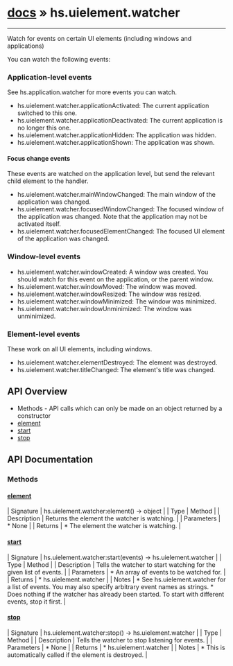 # [docs](index.md) » hs.uielement.watcher
---

Watch for events on certain UI elements (including windows and applications)

You can watch the following events:
### Application-level events
See hs.application.watcher for more events you can watch.
* hs.uielement.watcher.applicationActivated: The current application switched to this one.
* hs.uielement.watcher.applicationDeactivated: The current application is no longer this one.
* hs.uielement.watcher.applicationHidden: The application was hidden.
* hs.uielement.watcher.applicationShown: The application was shown.

#### Focus change events
These events are watched on the application level, but send the relevant child element to the handler.
* hs.uielement.watcher.mainWindowChanged: The main window of the application was changed.
* hs.uielement.watcher.focusedWindowChanged: The focused window of the application was changed. Note that the application may not be activated itself.
* hs.uielement.watcher.focusedElementChanged: The focused UI element of the application was changed.

### Window-level events
* hs.uielement.watcher.windowCreated: A window was created. You should watch for this event on the application, or the parent window.
* hs.uielement.watcher.windowMoved: The window was moved.
* hs.uielement.watcher.windowResized: The window was resized.
* hs.uielement.watcher.windowMinimized: The window was minimized.
* hs.uielement.watcher.windowUnminimized: The window was unminimized.

### Element-level events
These work on all UI elements, including windows.
* hs.uielement.watcher.elementDestroyed: The element was destroyed.
* hs.uielement.watcher.titleChanged: The element's title was changed.

## API Overview
* Methods - API calls which can only be made on an object returned by a constructor
* [element](#element)
* [start](#start)
* [stop](#stop)

## API Documentation

### Methods

#### [element](#element)
| Signature   | hs.uielement.watcher:element() -> object  |
| Type        | Method |
| Description | Returns the element the watcher is watching. |
| Parameters |  * None | | Returns |  * The element the watcher is watching. | 
#### [start](#start)
| Signature   | hs.uielement.watcher:start(events) -> hs.uielement.watcher  |
| Type        | Method |
| Description | Tells the watcher to start watching for the given list of events. |
| Parameters |  * An array of events to be watched for. | | Returns |  * hs.uielement.watcher | | Notes |  * See hs.uielement.watcher for a list of events. You may also specify arbitrary event names as strings. * Does nothing if the watcher has already been started. To start with different events, stop it first. | 
#### [stop](#stop)
| Signature   | hs.uielement.watcher:stop() -> hs.uielement.watcher  |
| Type        | Method |
| Description | Tells the watcher to stop listening for events. |
| Parameters |  * None | | Returns |  * hs.uielement.watcher | | Notes |  * This is automatically called if the element is destroyed. | 